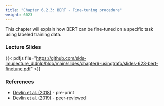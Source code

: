 ```yaml
---
title: "Chapter 6.2.3: BERT - Fine-tuning procedure"
weight: 6023
---
```

This chapter will explain how BERT can be fine-tuned on a specific task using labeled training data.

<!--more-->

<!--
### Lecture video
{{< video id="TfrSKiOecWI" >}}
-->

### Lecture Slides
{{< pdfjs file="https://github.com/slds-lmu/lecture_dl4nlp/blob/main/slides/chapter6-usingtrafo/slides-623-bert-finetune.pdf" >}}

### References 

- [Devlin et al. (2018)](https://arxiv.org/pdf/1810.04805.pdf) - pre-print
- [Devlin et al. (2019)](https://aclanthology.org/N19-1423.pdf) - peer-reviewed
